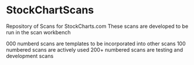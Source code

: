 # StockChartScans
Repository of Scans for StockCharts.com
These scans are developed to be run in the scan workbench

000 numberd scans are templates to be incorporated into other scans
100 numbered scans are actively used
200+ numbered scans are testing and development scans

